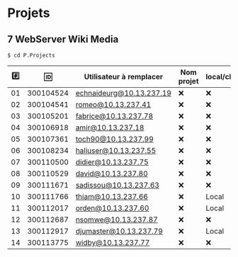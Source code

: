 # Projets

## 7 WebServer Wiki Media

```
$ cd P.Projects
```

|:hash:| :id:      | Utilisateur à remplacer      | Nom projet       | local/cloud      | 
|------|-----------|------------------------------|------------------|------------------|
| 01   | 300104524 | echnaideurg@10.13.237.19     |:x:               |:x:               |
| 02   | 300104541 | romeo@10.13.237.41           |:x:               |:x:               |
| 03   | 300105201 | fabrice@10.13.237.78         |:x:               |:x:               |
| 04   | 300106918 | amir@10.13.237.18            |:x:               |:x:               |
| 05   | 300107361 | toch90@10.13.237.99          |:x:               |:x:               |
| 06   | 300108234 | haliuser@10.13.237.55        |:x:               |:x:               |
| 07   | 300110500 | didier@10.13.237.75          |:x:               |:x:               |
| 08   | 300110529 | david@10.13.237.80           |:x:               |:x:               |
| 09   | 300111671 | sadissou@10.13.237.63        |:x:               |:x:               |
| 10   | 300111766 | thiam@10.13.237.66           |:x:               | Local            |
| 11   | 300112017 | orden@10.13.237.60           |:x:               | Local            |
| 12   | 300112687 | nsomwe@10.13.237.87          |:x:               |:x:               |
| 13   | 300112917 | djumaster@10.13.237.79       |:x:               | Local            |
| 14   | 300113775 | widby@10.13.237.77           |:x:               |:x:               |
